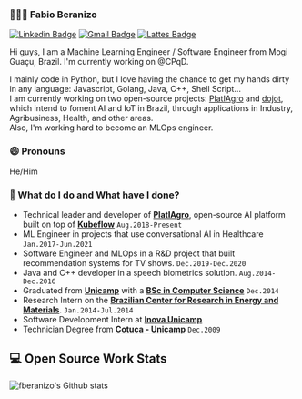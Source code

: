### 👨🏾‍💻 Fabio Beranizo

[![Linkedin Badge](https://img.shields.io/badge/-beranizo-blue?style=flat-square&logo=Linkedin&logoColor=white&link=https://www.linkedin.com/in/beranizo/)](https://www.linkedin.com/in/beranizo/)
[![Gmail Badge](https://img.shields.io/badge/-fabio.beranizo@gmail.com-c14438?style=flat-square&logo=Gmail&logoColor=white&link=mailto:fabio.beranizo@gmail.com)](mailto:fabio.beranizo@gmail.com)
[![Lattes Badge](https://img.shields.io/badge/%20-Lattes-yellow?style=flat-square&logo=Lattes&logoColor=white&link=http://lattes.cnpq.br/9924584940133348)](http://lattes.cnpq.br/9924584940133348)

Hi guys, I am a Machine Learning Engineer / Software Engineer from Mogi Guaçu, Brazil. I'm currently working on @CPqD.

I mainly code in Python, but I love having the chance to get my hands dirty in any language: Javascript, Golang, Java, C++, Shell Script... <br>
I am currently working on two open-source projects: [PlatIAgro](https://github.com/platiagro) and [dojot](https://github.com/dojot), which intend to foment AI and IoT in Brazil, through applications in Industry, Agribusiness, Health, and other areas.<br>
Also, I'm working hard to become an MLOps engineer.

### 😄 Pronouns
He/Him

### 🌱 What do I do and What have I done?
- Technical leader and developer of [**PlatIAgro**](https://github.com/platiagro), open-source AI platform built on top of [**Kubeflow**](https://github.com/kubeflow) `Aug.2018-Present`
- ML Engineer in projects that use conversational AI in Healthcare `Jan.2017-Jun.2021`
- Software Engineer and MLOps in a R&D project that built recommendation systems for TV shows. `Dec.2019-Dec.2020`
- Java and C++ developer in a speech biometrics solution. `Aug.2014-Dec.2016`
- Graduated from [**Unicamp**](https://www.unicamp.br/) with a [**BSc in Computer Science**](http://www.ic.unicamp.br/) `Dec.2014`
- Research Intern on the [**Brazilian Center for Research in Energy and Materials**](https://cnpem.br/). `Jan.2014-Jul.2014`
- Software Development Intern at [**Inova Unicamp**](https://www.inova.unicamp.br/)
- Technician Degree from [**Cotuca - Unicamp**](https://www.cotuca.unicamp.br/) `Dec.2009`

## 💻 Open Source Work Stats

![fberanizo's Github stats](https://github-readme-stats.vercel.app/api?username=fberanizo&show_icons=true)

<!--
**fberanizo/fberanizo** is a ✨ _special_ ✨ repository because its `README.md` (this file) appears on your GitHub profile.

Here are some ideas to get you started:

- 🔭 I’m currently working on ...
- 🌱 I’m currently learning ...
- 👯 I’m looking to collaborate on ...
- 🤔 I’m looking for help with ...
- 💬 Ask me about ...
- 📫 How to reach me: ...
- 😄 Pronouns: ...
- ⚡ Fun fact: ...
-->
